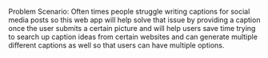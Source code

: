 Problem Scenario:
Often times people struggle writing captions for social media posts so this web app will help solve that issue by providing
a caption once the user submits a certain picture and will help users save time trying to search up caption ideas from certain
websites and can generate multiple different captions as well so that users can have multiple options. 

